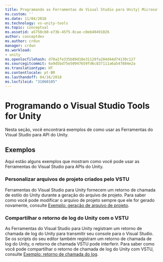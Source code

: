 ```yaml
---
title: Programando as Ferramentas do Visual Studio para Unity| Microsoft Docs
ms.custom: ''
ms.date: 11/04/2016
ms.technology: vs-unity-tools
ms.topic: conceptual
ms.assetid: a5758cb0-e73b-45f5-8cae-c0eb40491026
author: conceptdev
ms.author: crdun
manager: crdun
ms.workload:
- unity
ms.openlocfilehash: d70a2fe335b89d18e31128fa284d44d74130c127
ms.sourcegitcommit: 6a9d5bd75e50947659fd6c837111a6a547884e2a
ms.translationtype: HT
ms.contentlocale: pt-BR
ms.lasthandoff: 04/16/2018
ms.locfileid: "31060105"
---
```

# <a name="programming-visual-studio-tools-for-unity"></a>Programando o Visual Studio Tools for Unity
Nesta seção, você encontrará exemplos de como usar as Ferramentas do Visual Studio para API do Unity.

## <a name="examples"></a>Exemplos
 Aqui estão alguns exemplos que mostram como você pode usar as Ferramentas do Visual Studio para APIs do Unity.

### <a name="customize-project-files-created-by-vstu"></a>Personalizar arquivos de projeto criados pelo VSTU
 Ferramentas do Visual Studio para Unity fornecem um retorno de chamada de estilo do Unity durante a geração do arquivo de projeto. Para saber como você pode modificar o arquivo de projeto sempre que ele for gerado novamente, consulte [Exemplo: geração de arquivo de projeto](../cross-platform/customize-project-files-created-by-vstu.md).

### <a name="share-the-unity-log-callback-with-vstu"></a>Compartilhar o retorno de log do Unity com o VSTU
 As Ferramentas do Visual Studio para Unity registram um retorno de chamada de log do Unity para transmitir seu console para o Visual Studio. Se os scripts do seu editor também registram um retorno de chamada de log do Unity, o retorno de chamada VSTU pode interferir. Para saber como você pode compartilhar o retorno de chamada de log do Unity com VSTU, consulte [Exemplo: retorno de chamada do log](../cross-platform/share-the-unity-log-callback-with-vstu.md).
